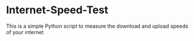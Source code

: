 # Internet-Speed-Test
This is a simple Python script to measure the download and upload speeds of your internet 
